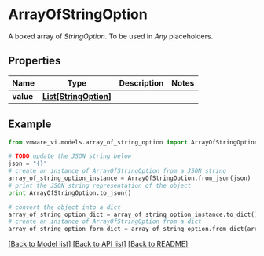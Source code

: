 # ArrayOfStringOption

A boxed array of *StringOption*. To be used in *Any* placeholders. 

## Properties
Name | Type | Description | Notes
------------ | ------------- | ------------- | -------------
**value** | [**List[StringOption]**](StringOption.md) |  | 

## Example

```python
from vmware_vi.models.array_of_string_option import ArrayOfStringOption

# TODO update the JSON string below
json = "{}"
# create an instance of ArrayOfStringOption from a JSON string
array_of_string_option_instance = ArrayOfStringOption.from_json(json)
# print the JSON string representation of the object
print ArrayOfStringOption.to_json()

# convert the object into a dict
array_of_string_option_dict = array_of_string_option_instance.to_dict()
# create an instance of ArrayOfStringOption from a dict
array_of_string_option_form_dict = array_of_string_option.from_dict(array_of_string_option_dict)
```
[[Back to Model list]](../README.md#documentation-for-models) [[Back to API list]](../README.md#documentation-for-api-endpoints) [[Back to README]](../README.md)


